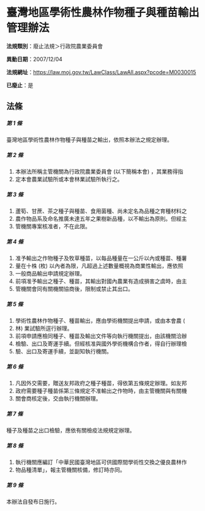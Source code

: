 # 臺灣地區學術性農林作物種子與種苗輸出管理辦法

**法規類別**：廢止法規＞行政院農業委員會

**異動日期**：2007/12/04  

**法規網址**：https://law.moj.gov.tw/LawClass/LawAll.aspx?pcode=M0030015

**已廢止**：是



## 法條
##### 第 1 條
臺灣地區學術性農林作物種子與種苗之輸出，依照本辦法之規定辦理。

##### 第 2 條
1. 本辦法所稱主管機關為行政院農業委員會 (以下簡稱本會) ，其業務得指
1. 定本會農業試驗所或本會林業試驗所執行之。

##### 第 3 條
1. 蘆筍、甘蔗、茶之種子與種苗、食用菌種、尚未定名為品種之育種材料之
1. 農作物品系及命名推廣未達五年之果樹新品種，以不輸出為原則。但經主
1. 管機關專案核准者，不在此限。

##### 第 4 條
1. 准予輸出之作物種子及牧草種苗，以每品種量在一公斤以內或種苗、種薯
1. 量在十株 (枚) 以內者為限，凡超過上述數量概視為商業性輸出，應依照
1. 一般商品輸出申請規定辦理。
1. 前項准予輸出之種子、種苗，其輸出對國內農業有造成損害之虞時，由主
1. 管機關會同有關機關協商後，限制或禁止其出口。

##### 第 5 條
1. 學術性農林作物種子、種苗輸出，應由學術機關提出申請，或由本會農 (
1. 林) 業試驗所逕行辦理。
1. 前項申請應檢同種子、種苗及輸出文件等向執行機關提出，由該機關洽辦
1. 檢驗、出口及寄運手續。但經核准與國外學術機構合作者，得自行辦理檢
1. 驗、出口及寄運手續，並副知執行機關。

##### 第 6 條
1. 凡因外交需要，贈送友邦政府之種子種苗，得依第五條規定辦理。如友邦
1. 政府需要種子種苗係第三條規定不准輸出之作物時，由主管機關與有關機
1. 關會商核定後，交由執行機關辦理。

##### 第 7 條
種子及種苗之出口檢驗，應依有關檢疫法規規定辦理。

##### 第 8 條
1. 執行機關應編訂「中華民國臺灣地區可供國際間學術性交換之優良農林作
1. 物品種清單」，報主管機關核備，修訂時亦同。

##### 第 9 條
本辦法自發布日施行。


